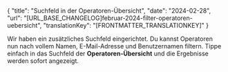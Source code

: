 {
  "title": "Suchfeld in der Operatoren-Übersicht",
  "date": "2024-02-28",
  "url": "[URL_BASE_CHANGELOG]februar-2024-filter-operatoren-uebersicht",
  "translationKey": "[FRONTMATTER_TRANSLATIONKEY]"
}

Wir haben ein zusätzliches Suchfeld eingerichtet. Du kannst Operatoren nun nach vollem Namen, E-Mail-Adresse und Benutzernamen filtern. Tippe einfach in das Suchfeld der **Operatoren-Übersicht** und die Ergebnisse werden sofort angezeigt.